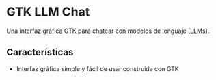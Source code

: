 # GTK LLM Chat

Una interfaz gráfica GTK para chatear con modelos de lenguaje (LLMs).

## Características

- Interfaz gráfica simple y fácil de usar construida con GTK

